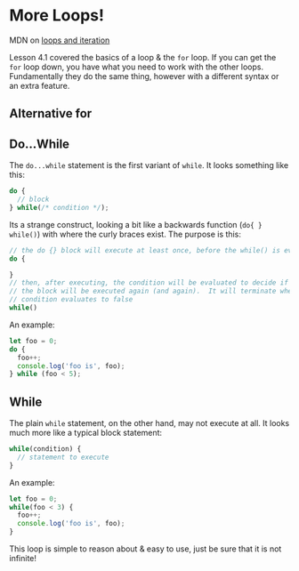 # More Loops!

MDN on [loops and iteration](https://developer.mozilla.org/en-US/docs/Web/JavaScript/Guide/Loops_and_iteration)

Lesson 4.1 covered the basics of a loop & the `for` loop.  If you can get the `for` loop down, you have what you need to work with the other loops.  Fundamentally they do the same thing, however with a different syntax or an extra feature.

## Alternative for


## Do...While

The `do...while` statement is the first variant of `while`.  It looks something like this:

```JavaScript
do {
  // block
} while(/* condition */);
```

Its a strange construct, looking a bit like a backwards function (`do{ } while()`) with where the
curly braces exist.  The purpose is this:

```JavaScript
// the do {} block will execute at least once, before the while() is evaluated
do {

}
// then, after executing, the condition will be evaluated to decide if
// the block will be executed again (and again).  It will terminate when the
// condition evaluates to false
while()
```

An example:

```JavaScript
let foo = 0;
do {
  foo++;
  console.log('foo is', foo);
} while (foo < 5);
```

## While

The plain `while` statement, on the other hand, may not execute at all.  It looks much more like a
typical block statement:

```JavaScript
while(condition) {
  // statement to execute
}
```

An example:

```JavaScript
let foo = 0;
while(foo < 3) {
  foo++;
  console.log('foo is', foo);
}
```
This loop is simple to reason about & easy to use, just be sure that it is not infinite!
